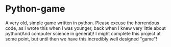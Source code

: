 # Python-game
A very old, simple game written in python. Please excuse the horrendous code, as I wrote this when I was younger, back when I knew very little about python(And computer science in general)! I might complete this project at some point, but until then we have this incredibly well designed "game"!

